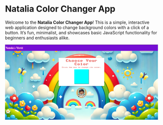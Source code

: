 # Natalia Color Changer App

Welcome to the **Natalia Color Changer App**! This is a simple, interactive web application designed to change background colors with a click of a button. It’s fun, minimalist, and showcases basic JavaScript functionality for beginners and enthusiasts alike.

![Natalia Color Changer App Screenshot](NataliaColorApp.png) 

